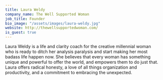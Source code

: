 ```yaml
---
title: Laura Weldy
company_name: The Well Supported Woman
job_title: Founder
bio_image: "/assets/images/laura-weldy.jpg"
website: http://thewellsupportedwoman.com/
is_guest: true
---
```


Laura Weldy is a life and clarity coach for the creative millennial woman who is ready to ditch her analysis paralysis and start making her most badass life happen now. She believes that every woman has something unique and powerful to offer the world, and empowers them to do just that. Laura offers radical honesty, a love of all things organization and productivity, and a commitment to embracing the unexpected.
